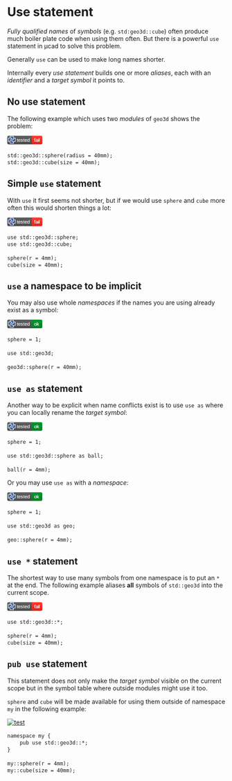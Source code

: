 # Use statement

*Fully qualified names* of *symbols* (e.g. `std:geo3d::cube`) often produce much boiler plate code
when using them often.
But there is a powerful `use` statement in µcad to solve this problem.

Generally `use` can be used to make long names shorter.

Internally every *use statement* builds one or more *aliases*, each with an *identifier* and a *target symbol* it
points to.

## No use statement

The following example which uses two *modules* of `geo3d` shows the problem:

[![test](.test/no_use_statement.png)](.test/no_use_statement.log)

```µcad,no_use_statement
std::geo3d::sphere(radius = 40mm);
std::geo3d::cube(size = 40mm);
```

## Simple `use` statement

With `use` it first seems not shorter, but if we would use `sphere` and `cube` more often this would
shorten things a lot:

[![test](.test/use_statement.png)](.test/use_statement.log)

```µcad,use_statement
use std::geo3d::sphere;
use std::geo3d::cube;

sphere(r = 4mm);
cube(size = 40mm);
```

## `use` a namespace to be implicit

You may also use whole *namespaces* if the names you are using already exist as a symbol:

[![test](.test/use_statement_namespace.png)](.test/use_statement_namespace.log)

```µcad,use_statement_namespace
sphere = 1;

use std::geo3d;

geo3d::sphere(r = 40mm);
```

## `use as` statement

Another way to be explicit when name conflicts exist is to use `use as` where you can
locally rename the *target symbol*:

[![test](.test/use_statement_as.png)](.test/use_statement_as.log)

```µcad,use_statement_as
sphere = 1;

use std::geo3d::sphere as ball;

ball(r = 4mm);
```

Or you may use `use as` with a *namespace*:

[![test](.test/use_statement_as_namespace.png)](.test/use_statement_as_namespace.log)

```µcad,use_statement_as_namespace
sphere = 1;

use std::geo3d as geo;

geo::sphere(r = 4mm);
```

## `use *` statement

The shortest way to use many symbols from one namespace is to put an `*` at the end.
The following example aliases **all** symbols of `std::geo3d` into the current scope.

[![test](.test/use_statement_all.png)](.test/use_statement_all.log)

```µcad,use_statement_all
use std::geo3d::*;

sphere(r = 4mm);
cube(size = 40mm);
```

## `pub use` statement

This statement does not only make the *target symbol* visible on the current scope but in
the symbol table where outside modules might use it too.

`sphere` and `cube` will be made available for using them outside of namespace `my` in the following example:

[![test](.test/use_statement_pub.png)](.test/use_statement_pub.log)

```µcad,use_statement_pub
namespace my {
    pub use std::geo3d::*;
}

my::sphere(r = 4mm);
my::cube(size = 40mm);
```
